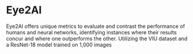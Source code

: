 # Eye2AI
Eye2AI offers unique metrics to evaluate and contrast the performance of humans and neural networks, identifying instances where their results concur and where one outperforms the other. Utilizing the VIU dataset and a ResNet-18 model trained on 1,000 images
